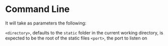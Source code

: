 # Command Line

It will take as parameters the following:

`<directory>`, defaults to the `static` folder in the current working directory, is expected to be the root of the static files
`<port>`, the port to listen on
